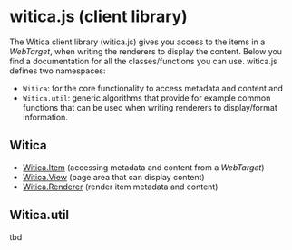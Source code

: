 # witica.js (client library)

The Witica client library (witica.js) gives you access to the items in a *WebTarget*, when writing the renderers to display the content. Below you find a documentation for all the classes/functions you can use. witica.js defines two namespaces:

* `Witica`: for the core functionality to access metadata and content and
* `Witica.util`: generic algorithms that provide for example common functions that can be used when writing renderers to display/format information.

## Witica

* [Witica.Item](!doc/client/witica_item) (accessing metadata and content from a *WebTarget*)
* [Witica.View](!doc/client/witica_view) (page area that can display content)
* [Witica.Renderer](!doc/client/witica_renderer) (render item metadata and content)

## Witica.util

tbd